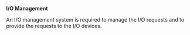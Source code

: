 **I/O Management**

An I/O management system is required to manage the I/O requests and to provide the requests to the I/O devices.
